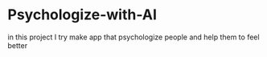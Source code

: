 # Psychologize-with-AI
in this project I try make app that psychologize people and help them to feel better
